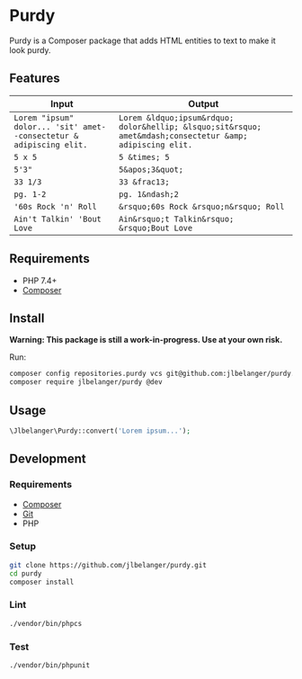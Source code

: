 # Purdy

Purdy is a Composer package that adds HTML entities to text to make it look purdy.

## Features

|Input|Output|
|-----|------|
|`Lorem "ipsum" dolor... 'sit' amet--consectetur & adipiscing elit.`|`Lorem &ldquo;ipsum&rdquo; dolor&hellip; &lsquo;sit&rsquo; amet&mdash;consectetur &amp; adipiscing elit.`|
|`5 x 5`|`5 &times; 5`|
|`5'3"`|`5&apos;3&quot;`|
|`33 1/3`|`33 &frac13;`|
|`pg. 1-2`|`pg. 1&ndash;2`|
|`'60s Rock 'n' Roll`|`&rsquo;60s Rock &rsquo;n&rsquo; Roll`|
|`Ain't Talkin' 'Bout Love`|`Ain&rsquo;t Talkin&rsquo; &rsquo;Bout Love`|

## Requirements

- PHP 7.4+
- [Composer](https://getcomposer.org/)

## Install

**Warning: This package is still a work-in-progress. Use at your own risk.**

Run:

``` bash
composer config repositories.purdy vcs git@github.com:jlbelanger/purdy.git
composer require jlbelanger/purdy @dev
```

## Usage

``` php
\Jlbelanger\Purdy::convert('Lorem ipsum...');
```

## Development

### Requirements

- [Composer](https://getcomposer.org/)
- [Git](https://git-scm.com/)
- PHP

### Setup

``` bash
git clone https://github.com/jlbelanger/purdy.git
cd purdy
composer install
```

### Lint

``` bash
./vendor/bin/phpcs
```

### Test

``` bash
./vendor/bin/phpunit
```
